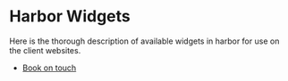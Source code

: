 # Harbor Widgets
Here is the thorough description of available widgets in harbor for use on the client websites.

* [Book on touch](widgets/BookOnTouch)
